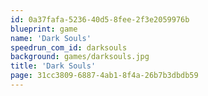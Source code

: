 ```yaml
---
id: 0a37fafa-5236-40d5-8fee-2f3e2059976b
blueprint: game
name: 'Dark Souls'
speedrun_com_id: darksouls
background: games/darksouls.jpg
title: 'Dark Souls'
page: 31cc3809-6887-4ab1-8f4a-26b7b3dbdb59
---
```


